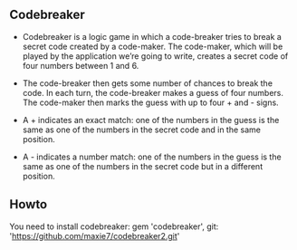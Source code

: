 ## Codebreaker
* Codebreaker is a logic game in which a code-breaker tries to break a secret code created by a code-maker. The code-maker, which will be played by the application we’re going to write, creates a secret code of four numbers between 1 and 6.

* The code-breaker then gets some number of chances to break the code. In each turn, the code-breaker makes a guess of four numbers. The code-maker then marks the guess with up to four + and - signs.

* A + indicates an exact match: one of the numbers in the guess is the same as one of the numbers in the secret code and in the same position.

* A - indicates a number match: one of the numbers in the guess is the same as one of the numbers in the secret code but in a different position.

## Howto

You need to install codebreaker:
gem 'codebreaker', git: 'https://github.com/maxie7/codebreaker2.git'

